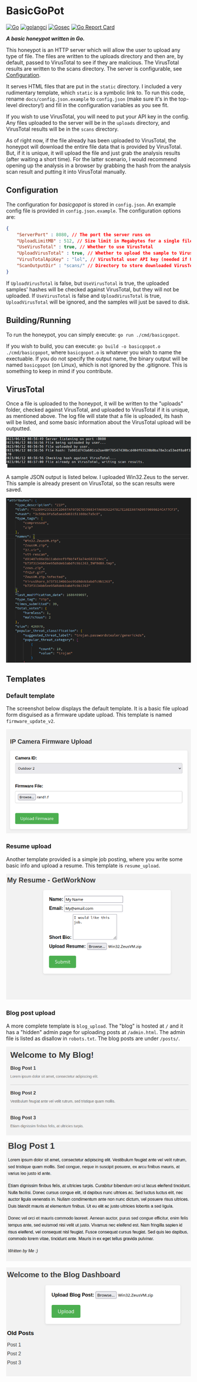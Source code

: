 # BasicGoPot
[![Go](https://github.com/morgenm/basicgopot/actions/workflows/go.yml/badge.svg)](https://github.com/morgenm/basicgopot/actions/workflows/go.yml)
[![golangci](https://github.com/morgenm/basicgopot/actions/workflows/golangci-lint.yml/badge.svg)](https://github.com/morgenm/basicgopot/actions/workflows/golangci-lint.yml)
[![Gosec](https://github.com/morgenm/basicgopot/actions/workflows/gosec.yml/badge.svg)](https://github.com/morgenm/basicgopot/actions/workflows/gosec.yml)
[![Go Report Card](https://goreportcard.com/badge/github.com/morgenm/basicgopot)](https://goreportcard.com/report/github.com/morgenm/basicgopot)

**_A basic honeypot written in Go._**

This honeypot is an HTTP server which will allow the user to upload any type of file. The files are written to the uploads directory and then are, by default, passed to VirusTotal to see if they are malicious. The VirusTotal results are written to the scans directory. The server is configurable, see [Configuration](#configuration).

It serves HTML files that are put in the `static` directory. I included a very rudimentary template, which `static` is a symbolic link to. To run this code, rename `docs/config.json.example` to `config.json` (make sure it's in the top-level directory!) and fill in the configuration variables as you see fit.

If you wish to use VirusTotal, you will need to put your API key in the config. Any files uploaded to the server will be in the `uploads` directory, and VirusTotal results will be in the `scans` directory.

As of right now, if the file already has been uploaded to VirusTotal, the honeypot will download the entire file data that is provided by VirusTotal. But, if it is unique, it will upload the file and just grab the analysis results (after waiting a short time). For the latter scenario, I would recommend opening up the analysis in a browser by grabbing the hash from the analysis scan result and putting it into VirusTotal manually.

## Configuration
The configuration for *basicgopot* is stored in `config.json`. An example config file is provided in `config.json.example`. The configuration options are:
```json
{
    "ServerPort" : 8080, // The port the server runs on
    "UploadLimitMB" : 512, // Size limit in Megabytes for a single file upload to the server
    "UseVirusTotal" : true, // Whether to use VirusTotal 
    "UploadVirusTotal" : true, // Whether to upload the sample to VirusTotal if its unique
    "VirusTotalApiKey" : "lol", // VirusTotal user API key (needed if UseVirusTotal is true)
    "ScanOutputDir" : "scans/" // Directory to store downloaded VirusTotal scans in  
}
```

If `UploadVirusTotal` is false, but `UseVirusTotal` is true, the uploaded samples' hashes will be checked against VirusTotal, but they will not be uploaded. If `UseVirusTotal` is false and `UploadVirusTotal` is true, `UploadVirusTotal` will be ignored, and the samples will just be saved to disk.

## Building/Running
To run the honeypot, you can simply execute: `go run ./cmd/basicgopot`. 

If you wish to build, you can execute: `go build -o basicgopot.o ./cmd/basicgopot`, where `basicgopot.o` is whatever you wish to name the exectuable. If you do not specify the output name, the binary output will be named `basicgopot` (on Linux), which is not ignored by the .gitignore. This is something to keep in mind if you contribute.

## VirusTotal
Once a file is uploaded to the honeypot, it will be written to the "uploads" folder, checked against VirusTotal, and uploaded to VirusTotal if it is unique, as mentioned above. The log file will state that a file is uploaded, its hash will be listed, and some basic information about the VirusTotal upload will be outputted. 

![Sample log output](docs/log.png?raw=true "Sample log output")

A sample JSON output is listed below. I uploaded Win32.Zeus to the server. This sample is already present on VirusTotal, so the scan results were saved.

![Win32.Zeus output](docs/win32_zeus.png?raw=true "Win32.Zeus output")

## Templates
### Default template
The screenshot below displays the default template. It is a basic file upload form disguised as a firmware update upload. This template is named `firmware_update_v2`.

![Template Firmware Upload v2](docs/template_firmware_upload_v2.png?raw=true "Default template")

### Resume upload
Another template provided is a simple job posting, where you write some basic info and upload a resume. This template is `resume_upload`.

![Template Resume](docs/template_resume.png?raw=true "Resume template")

### Blog post upload
A more complete template is `blog_upload`. The "blog" is hosted at `/` and it has a "hidden" admin page for uploading posts at `/admin.html`. The admin file is listed as disallow in `robots.txt`. The blog posts are under `/posts/`. 

![Template Blog](docs/template_blog_index.png?raw=true "Blog template")

![Template Blog Post](docs/template_blog_post.png?raw=true "Blog post")

![Template Blog Upload](docs/template_blog_upload.png?raw=true "Blog admin upload")
